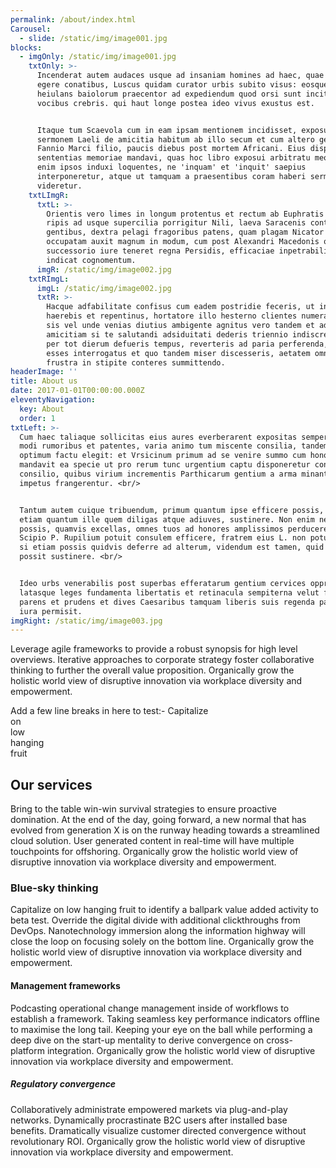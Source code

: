 ```yaml
---
permalink: /about/index.html
Carousel:
  - slide: /static/img/image001.jpg
blocks:
  - imgOnly: /static/img/image001.jpg
    txtOnly: >-
      Incenderat autem audaces usque ad insaniam homines ad haec, quae nefariis
      egere conatibus, Luscus quidam curator urbis subito visus: eosque ut
      heiulans baiolorum praecentor ad expediendum quod orsi sunt incitans
      vocibus crebris. qui haut longe postea ideo vivus exustus est.


      Itaque tum Scaevola cum in eam ipsam mentionem incidisset, exposuit nobis
      sermonem Laeli de amicitia habitum ab illo secum et cum altero genero, C.
      Fannio Marci filio, paucis diebus post mortem Africani. Eius disputationis
      sententias memoriae mandavi, quas hoc libro exposui arbitratu meo; quasi
      enim ipsos induxi loquentes, ne 'inquam' et 'inquit' saepius
      interponeretur, atque ut tamquam a praesentibus coram haberi sermo
      videretur.
    txtLImgR:
      txtL: >-
        Orientis vero limes in longum protentus et rectum ab Euphratis fluminis
        ripis ad usque supercilia porrigitur Nili, laeva Saracenis conterminans
        gentibus, dextra pelagi fragoribus patens, quam plagam Nicator Seleucus
        occupatam auxit magnum in modum, cum post Alexandri Macedonis obitum
        successorio iure teneret regna Persidis, efficaciae inpetrabilis rex, ut
        indicat cognomentum.
      imgR: /static/img/image002.jpg
    txtRImgL:
      imgL: /static/img/image002.jpg
      txtR: >-
        Hacque adfabilitate confisus cum eadem postridie feceris, ut incognitus
        haerebis et repentinus, hortatore illo hesterno clientes numerando, qui
        sis vel unde venias diutius ambigente agnitus vero tandem et adscitus in
        amicitiam si te salutandi adsiduitati dederis triennio indiscretus et
        per tot dierum defueris tempus, reverteris ad paria perferenda, nec ubi
        esses interrogatus et quo tandem miser discesseris, aetatem omnem
        frustra in stipite conteres summittendo.
headerImage: ''
title: About us
date: 2017-01-01T00:00:00.000Z
eleventyNavigation:
  key: About
  order: 1
txtLeft: >-
  Cum haec taliaque sollicitas eius aures everberarent expositas semper eius
  modi rumoribus et patentes, varia animo tum miscente consilia, tandem id ut
  optimum factu elegit: et Vrsicinum primum ad se venire summo cum honore
  mandavit ea specie ut pro rerum tunc urgentium captu disponeretur concordi
  consilio, quibus virium incrementis Parthicarum gentium a arma minantium
  impetus frangerentur. <br/>


  Tantum autem cuique tribuendum, primum quantum ipse efficere possis, deinde
  etiam quantum ille quem diligas atque adiuves, sustinere. Non enim neque tu
  possis, quamvis excellas, omnes tuos ad honores amplissimos perducere, ut
  Scipio P. Rupilium potuit consulem efficere, fratrem eius L. non potuit. Quod
  si etiam possis quidvis deferre ad alterum, videndum est tamen, quid ille
  possit sustinere. <br/>


  Ideo urbs venerabilis post superbas efferatarum gentium cervices oppressas
  latasque leges fundamenta libertatis et retinacula sempiterna velut frugi
  parens et prudens et dives Caesaribus tamquam liberis suis regenda patrimonii
  iura permisit.
imgRight: /static/img/image003.jpg
---
```

Leverage agile frameworks to provide a robust synopsis for high level overviews. Iterative approaches to corporate strategy foster collaborative thinking to further the overall value proposition. Organically grow the holistic world view of disruptive innovation via workplace diversity and empowerment.

Add a few line breaks in here to test:-
Capitalize  
on  
low  
hanging  
fruit  

## Our services

Bring to the table win-win survival strategies to ensure proactive domination. At the end of the day, going forward, a new normal that has evolved from generation X is on the runway heading towards a streamlined cloud solution. User generated content in real-time will have multiple touchpoints for offshoring. Organically grow the holistic world view of disruptive innovation via workplace diversity and empowerment.

### Blue-sky thinking

Capitalize on low hanging fruit to identify a ballpark value added activity to beta test. Override the digital divide with additional clickthroughs from DevOps. Nanotechnology immersion along the information highway will close the loop on focusing solely on the bottom line. Organically grow the holistic world view of disruptive innovation via workplace diversity and empowerment.

#### Management frameworks

Podcasting operational change management inside of workflows to establish a framework. Taking seamless key performance indicators offline to maximise the long tail. Keeping your eye on the ball while performing a deep dive on the start-up mentality to derive convergence on cross-platform integration. Organically grow the holistic world view of disruptive innovation via workplace diversity and empowerment.

##### Regulatory convergence

Collaboratively administrate empowered markets via plug-and-play networks. Dynamically procrastinate B2C users after installed base benefits. Dramatically visualize customer directed convergence without revolutionary ROI. Organically grow the holistic world view of disruptive innovation via workplace diversity and empowerment.
